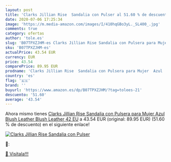```yaml
---
layout: post
title: 'Clarks Jillian Rise  Sandalia con Pulser al 51.60 % de descuento'
date: 2020-07-06 17:25:34
image: 'https://m.media-amazon.com/images/I/410hqGBo3yL._SL400_.jpg'
comments: true
category: ofertas
author: 'tole.es'
slug: 'B07TPXZJHM-es Clarks Jillian Rise Sandalia con Pulsera para Mujer Azul...'
sku: 'B07TPXZJHM-es'
actualPrice: 43.54 EUR
currency: EUR
price: 43.54
comparePrice: 89.95 EUR
prodname: 'Clarks Jillian Rise  Sandalia con Pulsera para Mujer  Azul  Blush Leather Blush Leather   42 EU'
country: 'es'
flag: '🇪🇸'
brand: ''
buyurl: 'https://www.amazon.es/dp/B07TPXZJHM/?tag=tolees-21'
descuento: '51.60'
average: '43.54'
---
```


Ahora mismo tienes [Clarks Jillian Rise  Sandalia con Pulsera para Mujer  Azul  Blush Leather Blush Leather   42 EU](https://www.amazon.es/dp/B07TPXZJHM/?tag=tolees-21) a 43.54 EUR (original: 89.95 EUR) (51.60 %  de descuento) en el siguiente enlace!

[![Clarks Jillian Rise  Sandalia con Pulser](https://m.media-amazon.com/images/I/410hqGBo3yL._SL400_.jpg)](https://www.amazon.es/dp/B07TPXZJHM/?tag=tolees-21)

🔎:


[🛒 Visítala!!!](https://www.amazon.es/dp/B07TPXZJHM/?tag=tolees-21)
